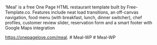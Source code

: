 
‘Meal’ is a free One Page HTML restaurant template built by Free-Template.co. Features include neat load transitions, an off-canvas navigation, food menu (with breakfast, lunch, dinner switcher), chef profiles, customer review slider, reservation form and a smart footer with Google Maps integration

https://onepagelove.com/meal.
#   M e a l - W P  
 #   M e a l - W P  
 